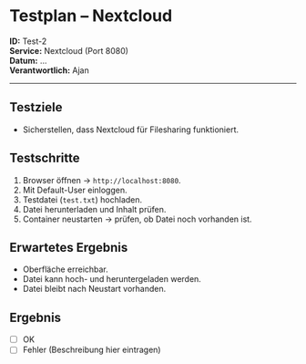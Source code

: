 # Testplan – Nextcloud

**ID:** Test-2  
**Service:** Nextcloud (Port 8080)  
**Datum:** …  
**Verantwortlich:** Ajan

---

## Testziele
- Sicherstellen, dass Nextcloud für Filesharing funktioniert.

## Testschritte
1. Browser öffnen → `http://localhost:8080`.
2. Mit Default-User einloggen.
3. Testdatei (`test.txt`) hochladen.
4. Datei herunterladen und Inhalt prüfen.
5. Container neustarten → prüfen, ob Datei noch vorhanden ist.

## Erwartetes Ergebnis
- Oberfläche erreichbar.
- Datei kann hoch- und heruntergeladen werden.
- Datei bleibt nach Neustart vorhanden.

## Ergebnis
- [ ] OK
- [ ] Fehler (Beschreibung hier eintragen)  